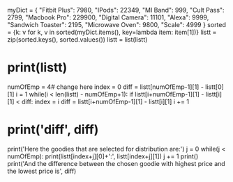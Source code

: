 myDict = {
    "Fitbit Plus": 7980,
    "IPods": 22349,
    "MI Band": 999,
    "Cult Pass": 2799,
    "Macbook Pro": 229900,
    "Digital Camera": 11101,
    "Alexa": 9999,
    "Sandwich Toaster": 2195,
    "Microwave Oven": 9800,
    "Scale": 4999
}
sorted = {k: v for k, v in sorted(myDict.items(), key=lambda item: item[1])}
listt = zip(sorted.keys(), sorted.values()) 
listt = list(listt) 
# print(listt)

numOfEmp = 4# change here
index = 0
diff = listt[numOfEmp-1][1] - listt[0][1]
i = 1
while(i < len(listt) - numOfEmp+1):
    if listt[i+numOfEmp-1][1] - listt[i][1] < diff:
        index = i
        diff = listt[i+numOfEmp-1][1] - listt[i][1]
    i += 1

# print('diff', diff)
print('Here the goodies that are selected for distribution are:')
j = 0
while(j < numOfEmp):
    print(listt[index+j][0]+':', listt[index+j][1])
    j += 1
print()
print('And the difference between the chosen goodie with highest price and the lowest price is', diff)
